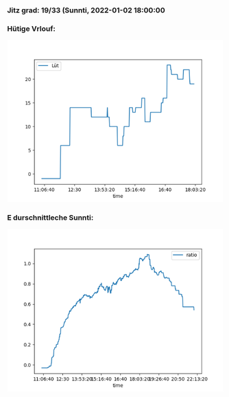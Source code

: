 ### Jitz grad: 19/33 (Sunnti, 2022-01-02 18:00:00

### Hütige Vrlouf:
![Graph](Today.png)

### E durschnittleche Sunnti:
![Graph](Sunnti.png)
